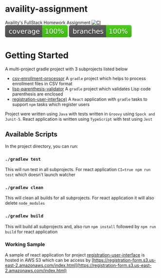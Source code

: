 # availity-assignment
Availity's FullStack Homework Assignment
[![CI](https://github.com/prakashutoledo/availity-assignment/actions/workflows/gradle-npm.yml/badge.svg)](https://github.com/prakashutoledo/availity-assignment/actions/workflows/gradle-npm.yml) 
[![Coverage](.github/badges/jacoco.svg)](https://github.com/prakashutoledo/availity-assignment/actions/workflows/gradle-npm.yml)
[![Branches](.github/badges/branches.svg)](https://github.com/prakashutoledo/availity-assignment/actions/workflows/gradle-npm.yml)


# Getting Started 

A multi-project gradle project with 3 subprojects listed below
* [csv-enrollment-processor](/csv-enrollment-processor) A `gradle` project which helps to process enrollment files in CSV format
* [lisp-parenthesis-validator](/lisp-parenthesis-validator) A `gradle` project which validates Lisp code parenthesis are enclosed
* [registration-user-interface)](/registration-user-interface) A `React` application with `gradle` tasks to support `npm` tasks which register users

Project were written using `Java` with tests written in `Groovy` using `Spock and Junit-5`. 
React application is written using `TypeScript` with test using `Jest`

## Available Scripts

In the project directory, you can run:

### `./gradlew test`

This will run test in all subprojects. For react application `CI=true npm run test` which doesn't launch watcher

### `./gradlew clean`

This will clean all builds for all subprojects. For react application it will also delete `node_modules`

### `./gradlew build`

This will build all subprojects and, also run `npm install` followed by `npm run build` for react application

### Working Sample

A sample of react application for project [registration-user-interface](/registration-user-interface) is hosted in AWS S3
which can be access by [https://registration-form.s3.us-east-2.amazonaws.com/index.html](https://registration-form.s3.us-east-2.amazonaws.com/index.html)
